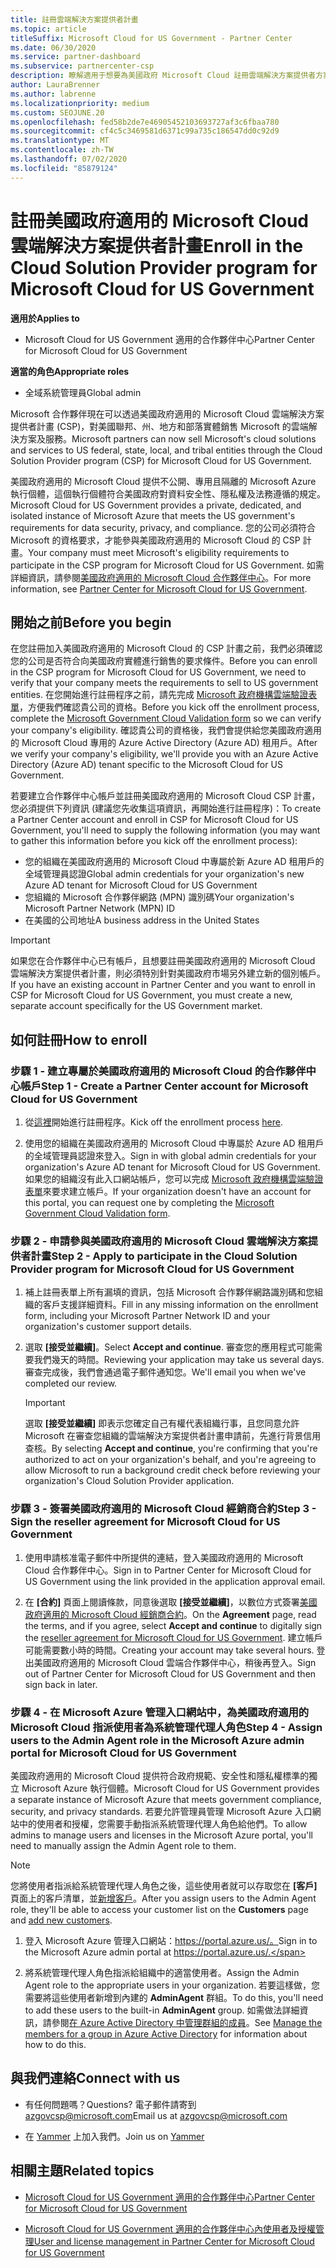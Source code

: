 ```yaml
---
title: 註冊雲端解決方案提供者計畫
ms.topic: article
titleSuffix: Microsoft Cloud for US Government - Partner Center
ms.date: 06/30/2020
ms.service: partner-dashboard
ms.subservice: partnercenter-csp
description: 瞭解適用于想要為美國政府 Microsoft Cloud 註冊雲端解決方案提供者方案之合作夥伴的 CSP 計畫需求。
author: LauraBrenner
ms.author: labrenne
ms.localizationpriority: medium
ms.custom: SEOJUNE.20
ms.openlocfilehash: fed58b2de7e46905452103693727af3c6fbaa780
ms.sourcegitcommit: cf4c5c3469581d6371c99a735c186547dd0c92d9
ms.translationtype: MT
ms.contentlocale: zh-TW
ms.lasthandoff: 07/02/2020
ms.locfileid: "85879124"
---
```

# <a name="enroll-in-the-cloud-solution-provider-program-for-microsoft-cloud-for-us-government"></a><span data-ttu-id="5fa97-103">註冊美國政府適用的 Microsoft Cloud 雲端解決方案提供者計畫</span><span class="sxs-lookup"><span data-stu-id="5fa97-103">Enroll in the Cloud Solution Provider program for Microsoft Cloud for US Government</span></span>

<span data-ttu-id="5fa97-104">**適用於**</span><span class="sxs-lookup"><span data-stu-id="5fa97-104">**Applies to**</span></span>

- <span data-ttu-id="5fa97-105">Microsoft Cloud for US Government 適用的合作夥伴中心</span><span class="sxs-lookup"><span data-stu-id="5fa97-105">Partner Center for Microsoft Cloud for US Government</span></span>

<span data-ttu-id="5fa97-106">**適當的角色**</span><span class="sxs-lookup"><span data-stu-id="5fa97-106">**Appropriate roles**</span></span>

- <span data-ttu-id="5fa97-107">全域系統管理員</span><span class="sxs-lookup"><span data-stu-id="5fa97-107">Global admin</span></span>

<span data-ttu-id="5fa97-108">Microsoft 合作夥伴現在可以透過美國政府適用的 Microsoft Cloud 雲端解決方案提供者計畫 (CSP)，對美國聯邦、州、地方和部落實體銷售 Microsoft 的雲端解決方案及服務。</span><span class="sxs-lookup"><span data-stu-id="5fa97-108">Microsoft partners can now sell Microsoft's cloud solutions and services to US federal, state, local, and tribal entities through the Cloud Solution Provider program (CSP) for Microsoft Cloud for US Government.</span></span> 

<span data-ttu-id="5fa97-109">美國政府適用的 Microsoft Cloud 提供不公開、專用且隔離的 Microsoft Azure 執行個體，這個執行個體符合美國政府對資料安全性、隱私權及法務遵循的規定。</span><span class="sxs-lookup"><span data-stu-id="5fa97-109">Microsoft Cloud for US Government provides a private, dedicated, and isolated instance of Microsoft Azure that meets the US government's requirements for data security, privacy, and compliance.</span></span> <span data-ttu-id="5fa97-110">您的公司必須符合 Microsoft 的資格要求，才能參與美國政府適用的 Microsoft Cloud 的 CSP 計畫。</span><span class="sxs-lookup"><span data-stu-id="5fa97-110">Your company must meet Microsoft's eligibility requirements to participate in the CSP program for Microsoft Cloud for US Government.</span></span> <span data-ttu-id="5fa97-111">如需詳細資訊，請參閱[美國政府適用的 Microsoft Cloud 合作夥伴中心](partner-center-for-microsoft-us-govt-cloud.md)。</span><span class="sxs-lookup"><span data-stu-id="5fa97-111">For more information, see [Partner Center for Microsoft Cloud for US Government](partner-center-for-microsoft-us-govt-cloud.md).</span></span>

## <a name="before-you-begin"></a><span data-ttu-id="5fa97-112">開始之前</span><span class="sxs-lookup"><span data-stu-id="5fa97-112">Before you begin</span></span>

<span data-ttu-id="5fa97-113">在您註冊加入美國政府適用的 Microsoft Cloud 的 CSP 計畫之前，我們必須確認您的公司是否符合向美國政府實體進行銷售的要求條件。</span><span class="sxs-lookup"><span data-stu-id="5fa97-113">Before you can enroll in the CSP program for Microsoft Cloud for US Government, we need to verify that your company meets the requirements to sell to US government entities.</span></span> <span data-ttu-id="5fa97-114">在您開始進行註冊程序之前，請先完成 [Microsoft 政府機構雲端驗證表單](https://azuregov.microsoft.com/csp)，方便我們確認貴公司的資格。</span><span class="sxs-lookup"><span data-stu-id="5fa97-114">Before you kick off the enrollment process, complete the [Microsoft Government Cloud Validation form](https://azuregov.microsoft.com/csp) so we can verify your company's eligibility.</span></span> <span data-ttu-id="5fa97-115">確認貴公司的資格後，我們會提供給您美國政府適用的 Microsoft Cloud 專用的 Azure Active Directory (Azure AD) 租用戶。</span><span class="sxs-lookup"><span data-stu-id="5fa97-115">After we verify your company's eligibility, we'll provide you with an Azure Active Directory (Azure AD) tenant specific to the Microsoft Cloud for US Government.</span></span>  

<span data-ttu-id="5fa97-116">若要建立合作夥伴中心帳戶並註冊美國政府適用的 Microsoft Cloud CSP 計畫，您必須提供下列資訊 (建議您先收集這項資訊，再開始進行註冊程序)：</span><span class="sxs-lookup"><span data-stu-id="5fa97-116">To create a Partner Center account and enroll in CSP for Microsoft Cloud for US Government, you'll need to supply the following information (you may want to gather this information before you kick off the enrollment process):</span></span>

-  <span data-ttu-id="5fa97-117">您的組織在美國政府適用的 Microsoft Cloud 中專屬於新 Azure AD 租用戶的全域管理員認證</span><span class="sxs-lookup"><span data-stu-id="5fa97-117">Global admin credentials for your organization's new Azure AD tenant for Microsoft Cloud for US Government</span></span>
-  <span data-ttu-id="5fa97-118">您組織的 Microsoft 合作夥伴網路 (MPN) 識別碼</span><span class="sxs-lookup"><span data-stu-id="5fa97-118">Your organization's Microsoft Partner Network (MPN) ID</span></span> 
-  <span data-ttu-id="5fa97-119">在美國的公司地址</span><span class="sxs-lookup"><span data-stu-id="5fa97-119">A business address in the United States</span></span>

> [!IMPORTANT]  
> <span data-ttu-id="5fa97-120">如果您在合作夥伴中心已有帳戶，且想要註冊美國政府適用的 Microsoft Cloud 雲端解決方案提供者計畫，則必須特別針對美國政府市場另外建立新的個別帳戶。</span><span class="sxs-lookup"><span data-stu-id="5fa97-120">If you have an existing account in Partner Center and you want to enroll in CSP for Microsoft Cloud for US Government, you must create a new, separate account specifically for the US Government market.</span></span>

## <a name="how-to-enroll"></a><span data-ttu-id="5fa97-121">如何註冊</span><span class="sxs-lookup"><span data-stu-id="5fa97-121">How to enroll</span></span> 

### <a name="step-1---create-a-partner-center-account-for-microsoft-cloud-for-us-government"></a><span data-ttu-id="5fa97-122">步驟 1 - 建立專屬於美國政府適用的 Microsoft Cloud 的合作夥伴中心帳戶</span><span class="sxs-lookup"><span data-stu-id="5fa97-122">Step 1 - Create a Partner Center account for Microsoft Cloud for US Government</span></span>

1.  <span data-ttu-id="5fa97-123">從[這裡](https://partnercenter.microsoft.com/register/resellerusgjoinnow)開始進行註冊程序。</span><span class="sxs-lookup"><span data-stu-id="5fa97-123">Kick off the enrollment process [here](https://partnercenter.microsoft.com/register/resellerusgjoinnow).</span></span> 

2.  <span data-ttu-id="5fa97-124">使用您的組織在美國政府適用的 Microsoft Cloud 中專屬於 Azure AD 租用戶的全域管理員認證來登入。</span><span class="sxs-lookup"><span data-stu-id="5fa97-124">Sign in with global admin credentials for your organization's Azure AD tenant for Microsoft Cloud for US Government.</span></span> <span data-ttu-id="5fa97-125">如果您的組織沒有此入口網站帳戶，您可以完成 [Microsoft 政府機構雲端驗證表單](https://azuregov.microsoft.com/csp)來要求建立帳戶。</span><span class="sxs-lookup"><span data-stu-id="5fa97-125">If your organization doesn't have an account for this portal, you can request one by completing the [Microsoft Government Cloud Validation form](https://azuregov.microsoft.com/csp).</span></span>


### <a name="step-2---apply-to-participate-in-the-cloud-solution-provider-program-for-microsoft-cloud-for-us-government"></a><span data-ttu-id="5fa97-126">步驟 2 - 申請參與美國政府適用的 Microsoft Cloud 雲端解決方案提供者計畫</span><span class="sxs-lookup"><span data-stu-id="5fa97-126">Step 2 - Apply to participate in the Cloud Solution Provider program for Microsoft Cloud for US Government</span></span>

1.  <span data-ttu-id="5fa97-127">補上註冊表單上所有漏填的資訊，包括 Microsoft 合作夥伴網路識別碼和您組織的客戶支援詳細資料。</span><span class="sxs-lookup"><span data-stu-id="5fa97-127">Fill in any missing information on the enrollment form, including your Microsoft Partner Network ID and your organization's customer support details.</span></span> 

2.  <span data-ttu-id="5fa97-128">選取 **\[接受並繼續\]**。</span><span class="sxs-lookup"><span data-stu-id="5fa97-128">Select **Accept and continue**.</span></span> <span data-ttu-id="5fa97-129">審查您的應用程式可能需要我們幾天的時間。</span><span class="sxs-lookup"><span data-stu-id="5fa97-129">Reviewing your application may take us several days.</span></span> <span data-ttu-id="5fa97-130">審查完成後，我們會通過電子郵件通知您。</span><span class="sxs-lookup"><span data-stu-id="5fa97-130">We'll email you when we've completed our review.</span></span>

    > [!IMPORTANT]  
    > <span data-ttu-id="5fa97-131">選取 **\[接受並繼續\]** 即表示您確定自己有權代表組織行事，且您同意允許 Microsoft 在審查您組織的雲端解決方案提供者計畫申請前，先進行背景信用查核。</span><span class="sxs-lookup"><span data-stu-id="5fa97-131">By selecting **Accept and continue**, you're confirming that you're authorized to act on your organization's behalf, and you're agreeing to allow Microsoft to run a background credit check before reviewing your organization's Cloud Solution Provider application.</span></span>


### <a name="step-3---sign-the-reseller-agreement-for-microsoft-cloud-for-us-government"></a><span data-ttu-id="5fa97-132">步驟 3 - 簽署美國政府適用的 Microsoft Cloud 經銷商合約</span><span class="sxs-lookup"><span data-stu-id="5fa97-132">Step 3 - Sign the reseller agreement for Microsoft Cloud for US Government</span></span>

1. <span data-ttu-id="5fa97-133">使用申請核准電子郵件中所提供的連結，登入美國政府適用的 Microsoft Cloud 合作夥伴中心。</span><span class="sxs-lookup"><span data-stu-id="5fa97-133">Sign in to Partner Center for Microsoft Cloud for US Government using the link provided in the application approval email.</span></span> 

2. <span data-ttu-id="5fa97-134">在 **\[合約\]** 頁面上閱讀條款，同意後選取 **\[接受並繼續\]**，以數位方式簽署[美國政府適用的 Microsoft Cloud 經銷商合約](https://go.microsoft.com/fwlink/p/?linkid=843364)。</span><span class="sxs-lookup"><span data-stu-id="5fa97-134">On the **Agreement** page, read the terms, and if you agree, select **Accept and continue** to digitally sign the [reseller agreement for Microsoft Cloud for US Government](https://go.microsoft.com/fwlink/p/?linkid=843364).</span></span> <span data-ttu-id="5fa97-135">建立帳戶可能需要數小時的時間。</span><span class="sxs-lookup"><span data-stu-id="5fa97-135">Creating your account may take several hours.</span></span> <span data-ttu-id="5fa97-136">登出美國政府適用的 Microsoft Cloud 雲端合作夥伴中心，稍後再登入。</span><span class="sxs-lookup"><span data-stu-id="5fa97-136">Sign out of Partner Center for Microsoft Cloud for US Government and then sign back in later.</span></span>


### <a name="step-4---assign-users-to-the-admin-agent-role-in-the-microsoft-azure-admin-portal-for-microsoft-cloud-for-us-government"></a><span data-ttu-id="5fa97-137">步驟 4 - 在 Microsoft Azure 管理入口網站中，為美國政府適用的 Microsoft Cloud 指派使用者為系統管理代理人角色</span><span class="sxs-lookup"><span data-stu-id="5fa97-137">Step 4 - Assign users to the Admin Agent role in the Microsoft Azure admin portal for Microsoft Cloud for US Government</span></span>

<span data-ttu-id="5fa97-138">美國政府適用的 Microsoft Cloud 提供符合政府規範、安全性和隱私權標準的獨立 Microsoft Azure 執行個體。</span><span class="sxs-lookup"><span data-stu-id="5fa97-138">Microsoft Cloud for US Government provides a separate instance of Microsoft Azure that meets government compliance, security, and privacy standards.</span></span> <span data-ttu-id="5fa97-139">若要允許管理員管理 Microsoft Azure 入口網站中的使用者和授權，您需要手動指派系統管理代理人角色給他們。</span><span class="sxs-lookup"><span data-stu-id="5fa97-139">To allow admins to manage users and licenses in the Microsoft Azure portal, you'll need to manually assign the Admin Agent role to them.</span></span>

> [!NOTE]  
> <span data-ttu-id="5fa97-140">您將使用者指派給系統管理代理人角色之後，這些使用者就可以存取您在 **\[客戶\]** 頁面上的客戶清單，並[新增客戶](add-a-new-customer.md)。</span><span class="sxs-lookup"><span data-stu-id="5fa97-140">After you assign users to the Admin Agent role, they'll be able to access your customer list on the **Customers** page and [add new customers](add-a-new-customer.md).</span></span>   

1.  <span data-ttu-id="5fa97-141">登入 Microsoft Azure 管理入口網站：https://portal.azure.us/。</span><span class="sxs-lookup"><span data-stu-id="5fa97-141">Sign in to the Microsoft Azure admin portal at https://portal.azure.us/.</span></span>

2.  <span data-ttu-id="5fa97-142">將系統管理代理人角色指派給組織中的適當使用者。</span><span class="sxs-lookup"><span data-stu-id="5fa97-142">Assign the Admin Agent role to the appropriate users in your organization.</span></span> <span data-ttu-id="5fa97-143">若要這樣做，您需要將這些使用者新增到內建的 **AdminAgent** 群組。</span><span class="sxs-lookup"><span data-stu-id="5fa97-143">To do this, you'll need to add these users to the built-in **AdminAgent** group.</span></span> <span data-ttu-id="5fa97-144">如需做法詳細資訊，請參閱[在 Azure Active Directory 中管理群組的成員](https://docs.microsoft.com/azure/active-directory/active-directory-groups-members-azure-portal)。</span><span class="sxs-lookup"><span data-stu-id="5fa97-144">See [Manage the members for a group in Azure Active Directory](https://docs.microsoft.com/azure/active-directory/active-directory-groups-members-azure-portal) for information about how to do this.</span></span>
 
## <a name="connect-with-us"></a><span data-ttu-id="5fa97-145">與我們連絡</span><span class="sxs-lookup"><span data-stu-id="5fa97-145">Connect with us</span></span>

- <span data-ttu-id="5fa97-146">有任何問題嗎？</span><span class="sxs-lookup"><span data-stu-id="5fa97-146">Questions?</span></span> <span data-ttu-id="5fa97-147">電子郵件請寄到 azgovcsp@microsoft.com</span><span class="sxs-lookup"><span data-stu-id="5fa97-147">Email us at azgovcsp@microsoft.com</span></span>

- <span data-ttu-id="5fa97-148">在 [Yammer](https://www.yammer.com/cloudpartnercommunity/#/threads/inGroup?type=in_group&feedId=11509777&view=all) 上加入我們。</span><span class="sxs-lookup"><span data-stu-id="5fa97-148">Join us on [Yammer](https://www.yammer.com/cloudpartnercommunity/#/threads/inGroup?type=in_group&feedId=11509777&view=all)</span></span> 

## <a name="related-topics"></a><span data-ttu-id="5fa97-149">相關主題</span><span class="sxs-lookup"><span data-stu-id="5fa97-149">Related topics</span></span>

-  [<span data-ttu-id="5fa97-150">Microsoft Cloud for US Government 適用的合作夥伴中心</span><span class="sxs-lookup"><span data-stu-id="5fa97-150">Partner Center for Microsoft Cloud for US Government</span></span>](partner-center-for-microsoft-us-govt-cloud.md)

-  [<span data-ttu-id="5fa97-151">Microsoft Cloud for US Government 適用的合作夥伴中心內使用者及授權管理</span><span class="sxs-lookup"><span data-stu-id="5fa97-151">User and license management in Partner Center for Microsoft Cloud for US Government</span></span>](user-management-in-partner-center-for-microsoft-us-govt-cloud.md)


